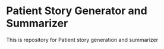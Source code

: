 # Patient Story Generator and Summarizer

This is repository for Patient story generation and summarizer
